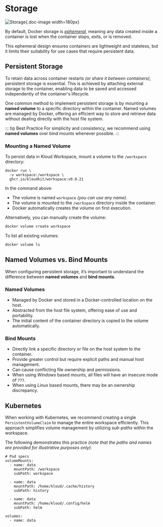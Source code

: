 # Storage

![Storage](/icons/storage.svg){.doc-image width=180px}

By default, Docker storage is [*ephemeral*](https://www.merriam-webster.com/dictionary/ephemeral),
meaning any data created inside a container is lost when the container stops, exits, or is
removed.

This ephemeral design ensures containers are lightweight and stateless, but it limits
their suitability for use cases that require persistent data.

## Persistent Storage

To retain data across container restarts *(or share it between containers)*, persistent
storage is essential.
This is achieved by attaching external storage to the container, enabling data to be
saved and accessed independently of the container's lifecycle.

One common method to implement persistent storage is by mounting a **named volume** to a
specific directory within the container.
Named volumes are managed by Docker, offering an efficient way to store and retrieve data
without dealing directly with the host file system.

::: tip Best Practice
For simplicity and consistency, we recommend using **named volumes** over bind mounts
whenever possible.
:::

### Mounting a Named Volume

To persist data in Kloud Workspace, mount a volume to the `/workspace` directory:

```sh{2}
docker run \
  -v workspace:/workspace \
  ghcr.io/kloudkit/workspace:v0.0.21
```

In the command above:

- The volume is named `workspace` *(you can use any name)*.
- The volume is mounted to the `/workspace` directory inside the container.
- Docker automatically creates the volume on first execution.

Alternatively, you can manually create the volume:

```sh
docker volume create workspace
```

To list all existing volumes:

```sh
docker volume ls
```

## Named Volumes vs. Bind Mounts

When configuring persistent storage, it’s important to understand the difference between
**named volumes** and **bind mounts**.

### Named Volumes

- Managed by Docker and stored in a Docker-controlled location on the host.
- Abstracted from the host file system, offering ease of use and portability.
- The initial content of the container directory is copied to the volume automatically.

### Bind Mounts

- Directly link a specific directory or file on the host system to the container.
- Provide greater control but require explicit paths and manual host management.
- Can cause conflicting file ownership and permissions.
- When using *Windows* based mounts, all files will have an insecure mode of `777`.
- When using *Linux* based mounts, there may be an ownership discrepancy.

## Kubernetes

When working with Kubernetes, we recommend creating a single `PersistentVolumeClaim` to
manage the entire workspace efficiently.
This approach simplifies volume management by utilizing *sub-paths* within the workspace.

The following demonstrates this practice
*(note that the paths and names are provided for illustrative purposes only)*:

```yaml{5,9,13}
# Pod specs
volumeMounts:
  - name: data
    mountPath: /workspace
    subPath: workspace

  - name: data
    mountPath: /home/kloud/.cache/history
    subPath: history

  - name: data
    mountPath: /home/kloud/.config/helm
    subPath: helm

volumes:
  - name: data
```
